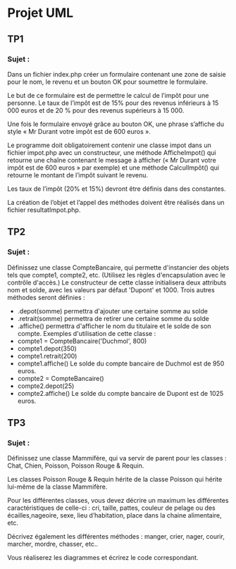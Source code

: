 # Projet UML

## TP1 
### Sujet : 

Dans un fichier index.php créer un formulaire contenant une zone de saisie pour le nom, le revenu et un bouton OK pour soumettre le formulaire.

Le but de ce formulaire est de permettre le calcul de l’impôt pour une personne. Le taux de l’impôt est de 15% pour des revenus inférieurs à 15 000 euros et de 20 % pour des revenus supérieurs à 15 000.

Une fois le formulaire envoyé grâce au bouton OK, une phrase s’affiche du style « Mr Durant votre impôt est de 600 euros ».

Le programme doit obligatoirement contenir une classe impot dans un fichier impot.php avec un constructeur, une méthode AfficheImpot() qui retourne une chaîne contenant le message à afficher (« Mr Durant votre impôt est de 600 euros » par exemple) et une méthode CalculImpôt() qui retourne le montant de l’impôt suivant le revenu.

Les taux de l’impôt (20% et 15%) devront être définis dans des constantes.

La création de l’objet et l’appel des méthodes doivent être réalisés dans un fichier resultatImpot.php. 

## TP2
### Sujet : 

Définissez une classe CompteBancaire, qui permette d'instancier des objets tels que compte1, compte2, etc. (Utilisez les règles d'encapsulation avec le contrôle d'accès.)
Le constructeur de cette classe initialisera deux attributs nom et solde, avec les valeurs par défaut 'Dupont' et 1000.
Trois autres méthodes seront définies :
* .depot(somme) permettra d'ajouter une certaine somme au solde
* .retrait(somme) permettra de retirer une certaine somme du solde
* .affiche() permettra d'afficher le nom du titulaire et le solde de son compte.
Exemples d'utilisation de cette classe :
* compte1 = CompteBancaire('Duchmol', 800)
* compte1.depot(350)
* compte1.retrait(200)
* compte1.affiche()
Le solde du compte bancaire de Duchmol est de 950 euros. 
* compte2 = CompteBancaire()
* compte2.depot(25)
* compte2.affiche()
Le solde du compte bancaire de Dupont est de 1025 euros.

## TP3

### Sujet : 
Définissez une classe Mammifère, qui va servir de parent pour les classes : Chat, Chien, Poisson, Poisson Rouge & Requin.

Les classes Poisson Rouge & Requin hérite de la classe Poisson qui hérite lui-même de la classe Mammifère.

Pour les différentes classes, vous devez décrire un maximum les différentes caractéristiques de celle-ci : cri, taille, pattes, couleur de pelage ou des écailles,nageoire, sexe, lieu d’habitation, place dans la chaine alimentaire, etc.

Décrivez également les différentes méthodes : manger, crier, nager, courir, marcher, mordre, chasser, etc..

Vous réaliserez les diagrammes et écrirez le code correspondant.